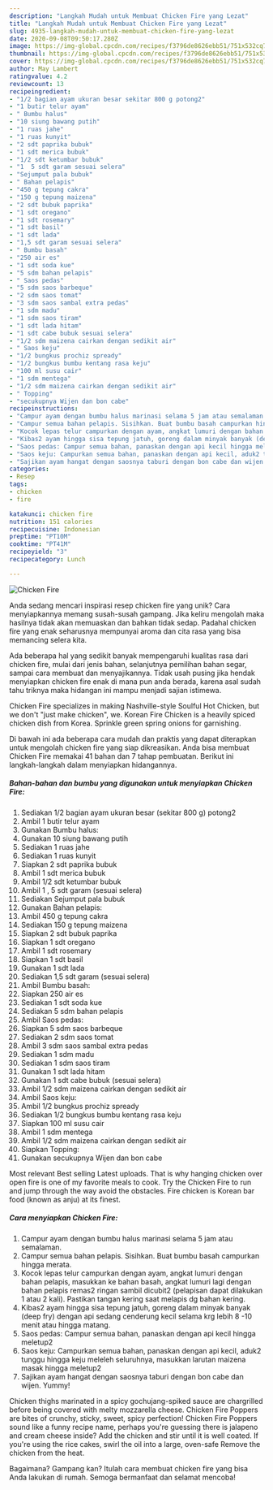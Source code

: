 ```yaml
---
description: "Langkah Mudah untuk Membuat Chicken Fire yang Lezat"
title: "Langkah Mudah untuk Membuat Chicken Fire yang Lezat"
slug: 4935-langkah-mudah-untuk-membuat-chicken-fire-yang-lezat
date: 2020-09-08T09:50:17.280Z
image: https://img-global.cpcdn.com/recipes/f3796de8626ebb51/751x532cq70/chicken-fire-foto-resep-utama.jpg
thumbnail: https://img-global.cpcdn.com/recipes/f3796de8626ebb51/751x532cq70/chicken-fire-foto-resep-utama.jpg
cover: https://img-global.cpcdn.com/recipes/f3796de8626ebb51/751x532cq70/chicken-fire-foto-resep-utama.jpg
author: May Lambert
ratingvalue: 4.2
reviewcount: 13
recipeingredient:
- "1/2 bagian ayam ukuran besar sekitar 800 g potong2"
- "1 butir telur ayam"
- " Bumbu halus"
- "10 siung bawang putih"
- "1 ruas jahe"
- "1 ruas kunyit"
- "2 sdt paprika bubuk"
- "1 sdt merica bubuk"
- "1/2 sdt ketumbar bubuk"
- "1  5 sdt garam sesuai selera"
- "Sejumput pala bubuk"
- " Bahan pelapis"
- "450 g tepung cakra"
- "150 g tepung maizena"
- "2 sdt bubuk paprika"
- "1 sdt oregano"
- "1 sdt rosemary"
- "1 sdt basil"
- "1 sdt lada"
- "1,5 sdt garam sesuai selera"
- " Bumbu basah"
- "250 air es"
- "1 sdt soda kue"
- "5 sdm bahan pelapis"
- " Saos pedas"
- "5 sdm saos barbeque"
- "2 sdm saos tomat"
- "3 sdm saos sambal extra pedas"
- "1 sdm madu"
- "1 sdm saos tiram"
- "1 sdt lada hitam"
- "1 sdt cabe bubuk sesuai selera"
- "1/2 sdm maizena cairkan dengan sedikit air"
- " Saos keju"
- "1/2 bungkus prochiz spready"
- "1/2 bungkus bumbu kentang rasa keju"
- "100 ml susu cair"
- "1 sdm mentega"
- "1/2 sdm maizena cairkan dengan sedikit air"
- " Topping"
- "secukupnya Wijen dan bon cabe"
recipeinstructions:
- "Campur ayam dengan bumbu halus marinasi selama 5 jam atau semalaman."
- "Campur semua bahan pelapis. Sisihkan. Buat bumbu basah campurkan hingga merata."
- "Kocok lepas telur campurkan dengan ayam, angkat lumuri dengan bahan pelapis, masukkan ke bahan basah, angkat lumuri lagi dengan bahan pelapis remas2 ringan sambil dicubit2 (pelapisan dapat dilakukan 1 atau 2 kali). Pastikan tangan kering saat melapis dg bahan kering."
- "Kibas2 ayam hingga sisa tepung jatuh, goreng dalam minyak banyak (deep fry) dengan api sedang cenderung kecil selama krg lebih 8 -10 menit atau hingga matang."
- "Saos pedas: Campur semua bahan, panaskan dengan api kecil hingga meletup2"
- "Saos keju: Campurkan semua bahan, panaskan dengan api kecil, aduk2 tunggu hingga keju meleleh seluruhnya, masukkan larutan maizena masak hingga meletup2"
- "Sajikan ayam hangat dengan saosnya taburi dengan bon cabe dan wijen. Yummy!"
categories:
- Resep
tags:
- chicken
- fire

katakunci: chicken fire 
nutrition: 151 calories
recipecuisine: Indonesian
preptime: "PT10M"
cooktime: "PT41M"
recipeyield: "3"
recipecategory: Lunch

---
```



![Chicken Fire](https://img-global.cpcdn.com/recipes/f3796de8626ebb51/751x532cq70/chicken-fire-foto-resep-utama.jpg)

Anda sedang mencari inspirasi resep chicken fire yang unik? Cara menyiapkannya memang susah-susah gampang. Jika keliru mengolah maka hasilnya tidak akan memuaskan dan bahkan tidak sedap. Padahal chicken fire yang enak seharusnya mempunyai aroma dan cita rasa yang bisa memancing selera kita.

Ada beberapa hal yang sedikit banyak mempengaruhi kualitas rasa dari chicken fire, mulai dari jenis bahan, selanjutnya pemilihan bahan segar, sampai cara membuat dan menyajikannya. Tidak usah pusing jika hendak menyiapkan chicken fire enak di mana pun anda berada, karena asal sudah tahu triknya maka hidangan ini mampu menjadi sajian istimewa.

Chicken Fire specializes in making Nashville-style Soulful Hot Chicken, but we don&#39;t &#34;just make chicken&#34;, we. Korean Fire Chicken is a heavily spiced chicken dish from Korea. Sprinkle green spring onions for garnishing.


Di bawah ini ada beberapa cara mudah dan praktis yang dapat diterapkan untuk mengolah chicken fire yang siap dikreasikan. Anda bisa membuat Chicken Fire memakai 41 bahan dan 7 tahap pembuatan. Berikut ini langkah-langkah dalam menyiapkan hidangannya.

<!--inarticleads1-->

##### Bahan-bahan dan bumbu yang digunakan untuk menyiapkan Chicken Fire:

1. Sediakan 1/2 bagian ayam ukuran besar (sekitar 800 g) potong2
1. Ambil 1 butir telur ayam
1. Gunakan  Bumbu halus:
1. Gunakan 10 siung bawang putih
1. Sediakan 1 ruas jahe
1. Sediakan 1 ruas kunyit
1. Siapkan 2 sdt paprika bubuk
1. Ambil 1 sdt merica bubuk
1. Ambil 1/2 sdt ketumbar bubuk
1. Ambil 1 , 5 sdt garam (sesuai selera)
1. Sediakan Sejumput pala bubuk
1. Gunakan  Bahan pelapis:
1. Ambil 450 g tepung cakra
1. Sediakan 150 g tepung maizena
1. Siapkan 2 sdt bubuk paprika
1. Siapkan 1 sdt oregano
1. Ambil 1 sdt rosemary
1. Siapkan 1 sdt basil
1. Gunakan 1 sdt lada
1. Sediakan 1,5 sdt garam (sesuai selera)
1. Ambil  Bumbu basah:
1. Siapkan 250 air es
1. Sediakan 1 sdt soda kue
1. Sediakan 5 sdm bahan pelapis
1. Ambil  Saos pedas:
1. Siapkan 5 sdm saos barbeque
1. Sediakan 2 sdm saos tomat
1. Ambil 3 sdm saos sambal extra pedas
1. Sediakan 1 sdm madu
1. Sediakan 1 sdm saos tiram
1. Gunakan 1 sdt lada hitam
1. Gunakan 1 sdt cabe bubuk (sesuai selera)
1. Ambil 1/2 sdm maizena cairkan dengan sedikit air
1. Ambil  Saos keju:
1. Ambil 1/2 bungkus prochiz spready
1. Sediakan 1/2 bungkus bumbu kentang rasa keju
1. Siapkan 100 ml susu cair
1. Ambil 1 sdm mentega
1. Ambil 1/2 sdm maizena cairkan dengan sedikit air
1. Siapkan  Topping:
1. Gunakan secukupnya Wijen dan bon cabe


Most relevant Best selling Latest uploads. That is why hanging chicken over open fire is one of my favorite meals to cook. Try the Chicken Fire to run and jump through the way avoid the obstacles. Fire chicken is Korean bar food (known as anju) at its finest. 

<!--inarticleads2-->

##### Cara menyiapkan Chicken Fire:

1. Campur ayam dengan bumbu halus marinasi selama 5 jam atau semalaman.
1. Campur semua bahan pelapis. Sisihkan. Buat bumbu basah campurkan hingga merata.
1. Kocok lepas telur campurkan dengan ayam, angkat lumuri dengan bahan pelapis, masukkan ke bahan basah, angkat lumuri lagi dengan bahan pelapis remas2 ringan sambil dicubit2 (pelapisan dapat dilakukan 1 atau 2 kali). Pastikan tangan kering saat melapis dg bahan kering.
1. Kibas2 ayam hingga sisa tepung jatuh, goreng dalam minyak banyak (deep fry) dengan api sedang cenderung kecil selama krg lebih 8 -10 menit atau hingga matang.
1. Saos pedas: Campur semua bahan, panaskan dengan api kecil hingga meletup2
1. Saos keju: Campurkan semua bahan, panaskan dengan api kecil, aduk2 tunggu hingga keju meleleh seluruhnya, masukkan larutan maizena masak hingga meletup2
1. Sajikan ayam hangat dengan saosnya taburi dengan bon cabe dan wijen. Yummy!


Chicken thighs marinated in a spicy gochujang-spiked sauce are chargrilled before being covered with melty mozzarella cheese. Chicken Fire Poppers are bites of crunchy, sticky, sweet, spicy perfection! Chicken Fire Poppers sound like a funny recipe name, perhaps you&#39;re guessing there is jalapeno and cream cheese inside? Add the chicken and stir until it is well coated. If you&#39;re using the rice cakes, swirl the oil into a large, oven-safe Remove the chicken from the heat. 

Bagaimana? Gampang kan? Itulah cara membuat chicken fire yang bisa Anda lakukan di rumah. Semoga bermanfaat dan selamat mencoba!
